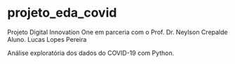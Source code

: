 # projeto_eda_covid
Projeto Digital Innovation One em parceria com o Prof. Dr. Neylson Crepalde
Aluno. Lucas Lopes Pereira

Análise exploratória dos dados do COVID-19 com Python.
